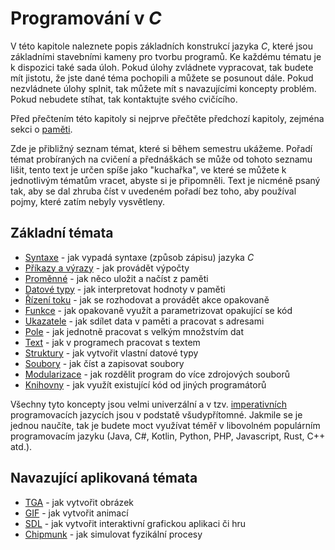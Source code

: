 # Programování v *C*
V této kapitole naleznete popis základních konstrukcí jazyka *C*, které jsou základními
stavebními kameny pro tvorbu programů. Ke každému tématu je k dispozici také sada úloh. Pokud úlohy
zvládnete vypracovat, tak budete mít jistotu, že jste dané téma pochopili a můžete se posunout dále.
Pokud nezvládnete úlohy splnit, tak můžete mít s navazujícími koncepty problém. Pokud nebudete stíhat,
tak kontaktujte svého cvičícího.

Před přečtením této kapitoly si nejprve přečtěte předchozí kapitoly, zejména sekci o
[paměti](../uvod/pamet.md).

Zde je přibližný seznam témat, které si během semestru ukážeme. Pořadí témat probíraných na cvičení
a přednáškách se může od tohoto seznamu lišit, tento text je určen spíše jako "kuchařka", ve které
se můžete k jednotlivým tématům vracet, abyste si je připomněli. Text je nicméně psaný tak, aby se
dal zhruba číst v uvedeném pořadí bez toho, aby používal pojmy, které zatím nebyly vysvětleny.

## Základní témata
- [Syntaxe](syntaxe.md) - jak vypadá syntaxe (způsob zápisu) jazyka *C*
- [Příkazy a výrazy](prikazy_vyrazy.md) - jak provádět výpočty
- [Proměnné](promenne/promenne.md) - jak něco uložit a načíst z paměti
- [Datové typy](datove_typy/datove_typy.md) - jak interpretovat hodnoty v paměti
- [Řízení toku](rizeni_toku/rizeni_toku.md) - jak se rozhodovat a provádět akce opakovaně
- [Funkce](funkce/funkce.md) - jak opakovaně využít a parametrizovat opakující se kód
- [Ukazatele](prace_s_pameti/ukazatele.md) - jak sdílet data v paměti a pracovat s adresami
- [Pole](pole/pole.md) - jak jednotně pracovat s velkým množstvím dat
- [Text](text/text.md) - jak v programech pracovat s textem
- [Struktury](struktury/vlastni_datove_typy.md) - jak vytvořit vlastní datové typy
- [Soubory](soubory/soubory.md) - jak číst a zapisovat soubory
- [Modularizace](modularizace/modularizace.md) - jak rozdělit program do více zdrojových souborů
- [Knihovny](modularizace/knihovny.md) - jak využít existující kód od jiných programátorů

Všechny tyto koncepty jsou velmi univerzální a v tzv. [imperativních](https://cs.wikipedia.org/wiki/Imperativn%C3%AD_programov%C3%A1n%C3%AD)
programovacích jazycích jsou v podstatě všudypřítomné. Jakmile se je jednou naučíte, tak je budete
moct využívat téměř v libovolném populárním programovacím jazyku (Java, C#, Kotlin, Python, PHP,
Javascript, Rust, C++ atd.). 

## Navazující aplikovaná témata
- [TGA](aplikovane_ulohy/tga.md) - jak vytvořit obrázek
- [GIF](aplikovane_ulohy/gif.md) - jak vytvořit animací
- [SDL](aplikovane_ulohy/sdl.md) - jak vytvořit interaktivní grafickou aplikaci či hru
- [Chipmunk](aplikovane_ulohy/chipmunk.md) - jak simulovat fyzikální procesy
